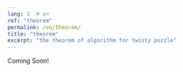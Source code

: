 ```yaml
---
lang: 1  # en
ref: "theorem"
permalink: /en/theorem/
title: "theorem"
excerpt: "the theorem of algorithm for twisty puzzle"
---
```


Coming Soon!
